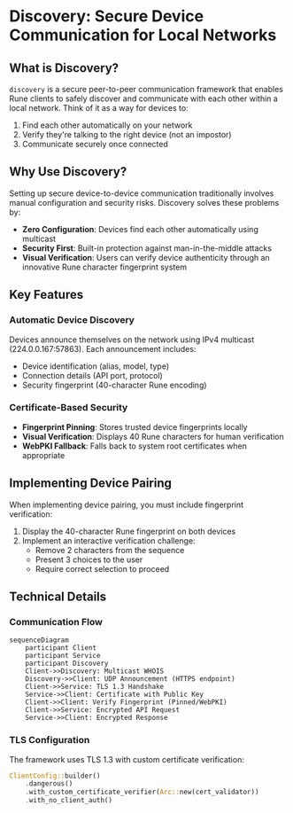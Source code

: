 # Discovery: Secure Device Communication for Local Networks

## What is Discovery?

`discovery` is a secure peer-to-peer communication framework that enables Rune clients to safely discover and communicate with each other within a local network. Think of it as a way for devices to:

1. Find each other automatically on your network
2. Verify they're talking to the right device (not an impostor)
3. Communicate securely once connected

## Why Use Discovery?

Setting up secure device-to-device communication traditionally involves manual configuration and security risks. Discovery solves these problems by:

- **Zero Configuration**: Devices find each other automatically using multicast
- **Security First**: Built-in protection against man-in-the-middle attacks
- **Visual Verification**: Users can verify device authenticity through an innovative Rune character fingerprint system

## Key Features

### Automatic Device Discovery
Devices announce themselves on the network using IPv4 multicast (224.0.0.167:57863). Each announcement includes:
- Device identification (alias, model, type)
- Connection details (API port, protocol)
- Security fingerprint (40-character Rune encoding)

### Certificate-Based Security
- **Fingerprint Pinning**: Stores trusted device fingerprints locally
- **Visual Verification**: Displays 40 Rune characters for human verification
- **WebPKI Fallback**: Falls back to system root certificates when appropriate

## Implementing Device Pairing

When implementing device pairing, you must include fingerprint verification:

1. Display the 40-character Rune fingerprint on both devices
2. Implement an interactive verification challenge:
   - Remove 2 characters from the sequence
   - Present 3 choices to the user
   - Require correct selection to proceed

## Technical Details

### Communication Flow
```mermaid
sequenceDiagram
    participant Client
    participant Service
    participant Discovery
    Client->>Discovery: Multicast WHOIS
    Discovery->>Client: UDP Announcement (HTTPS endpoint)
    Client->>Service: TLS 1.3 Handshake
    Service->>Client: Certificate with Public Key
    Client->>Client: Verify Fingerprint (Pinned/WebPKI)
    Client->>Service: Encrypted API Request
    Service->>Client: Encrypted Response
```

### TLS Configuration
The framework uses TLS 1.3 with custom certificate verification:
```rust
ClientConfig::builder()
    .dangerous()
    .with_custom_certificate_verifier(Arc::new(cert_validator))
    .with_no_client_auth()
```
